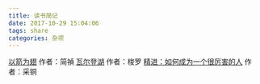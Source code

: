 ```yaml
---
title: 读书简记
date: 2017-10-29 15:04:06
tags: share
categories: 杂项
---
```

[以箭为翅](../../../../html/以箭为翅.html)
作者：简禎
[瓦尔登湖](../../../../html/瓦尔登湖.html)
作者：梭罗
[精进：如何成为一个很厉害的人](../../../../html/精进：如何成为一个很厉害的人.html)
作者：采铜